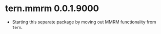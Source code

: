# tern.mmrm 0.0.1.9000

* Starting this separate package by moving out MMRM functionality from `tern`.

